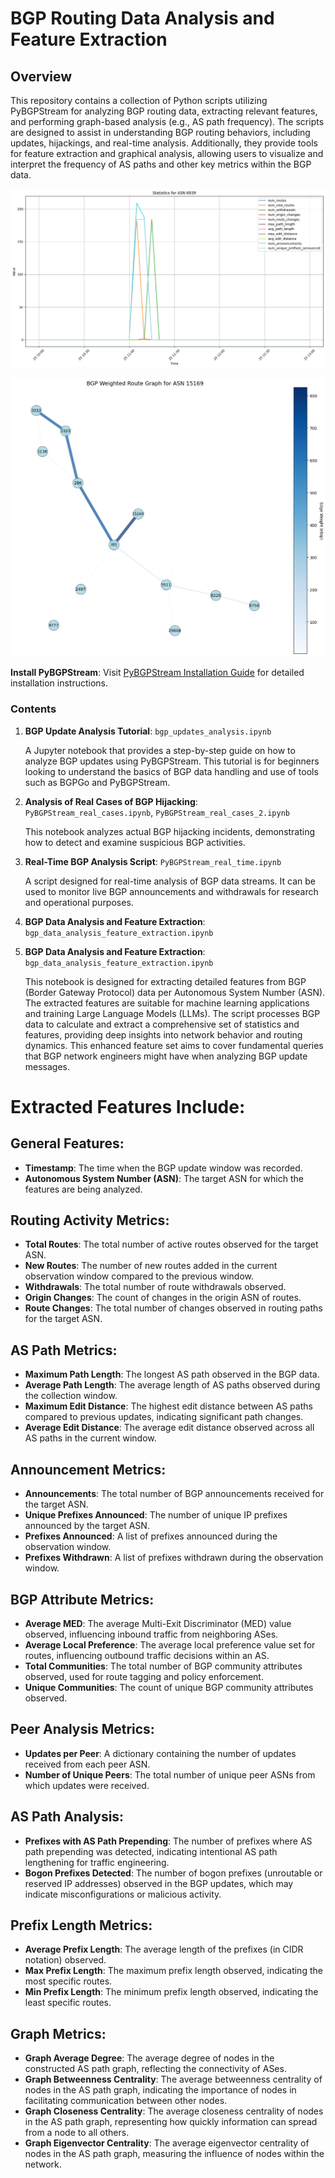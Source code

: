 # BGP Routing Data Analysis and Feature Extraction

## Overview
This repository contains a collection of Python scripts utilizing PyBGPStream for analyzing BGP routing data, extracting relevant features, and performing graph-based analysis (e.g., AS path frequency). The scripts are designed to assist in understanding BGP routing behaviors, including updates, hijackings, and real-time analysis. Additionally, they provide tools for feature extraction and graphical analysis, allowing users to visualize and interpret the frequency of AS paths and other key metrics within the BGP data.

![BGP Feature Graph](images/googleLeakStat.png)

![BGP Graph](images/googleLeakGraph.png)

 **Install PyBGPStream**:
Visit [PyBGPStream Installation Guide](https://bgpstream.caida.org/docs/install/pybgpstream) for detailed installation instructions.

### Contents

1. **BGP Update Analysis Tutorial**: `bgp_updates_analysis.ipynb`
    
    A Jupyter notebook that provides a step-by-step guide on how to analyze BGP updates using PyBGPStream. This tutorial is for beginners looking to understand the basics of BGP data handling and use of tools such as BGPGo and PyBGPStream.

2. **Analysis of Real Cases of BGP Hijacking**: `PyBGPStream_real_cases.ipynb`,  `PyBGPStream_real_cases_2.ipynb`
    
    This notebook analyzes actual BGP hijacking incidents, demonstrating how to detect and examine suspicious BGP activities.

3. **Real-Time BGP Analysis Script**: `PyBGPStream_real_time.ipynb`

    A script designed for real-time analysis of BGP data streams. It can be used to monitor live BGP announcements and withdrawals for research and operational purposes.

4. **BGP Data Analysis and Feature Extraction**: `bgp_data_analysis_feature_extraction.ipynb`

4. **BGP Data Analysis and Feature Extraction**: `bgp_data_analysis_feature_extraction.ipynb`

    This notebook is designed for extracting detailed features from BGP (Border Gateway Protocol) data per Autonomous System Number (ASN). The extracted features are suitable for machine learning applications and training Large Language Models (LLMs). The script processes BGP data to calculate and extract a comprehensive set of statistics and features, providing deep insights into network behavior and routing dynamics. This enhanced feature set aims to cover fundamental queries that BGP network engineers might have when analyzing BGP update messages.


# Extracted Features Include:

## General Features:
- **Timestamp**: The time when the BGP update window was recorded.
- **Autonomous System Number (ASN)**: The target ASN for which the features are being analyzed.

## Routing Activity Metrics:
- **Total Routes**: The total number of active routes observed for the target ASN.
- **New Routes**: The number of new routes added in the current observation window compared to the previous window.
- **Withdrawals**: The total number of route withdrawals observed.
- **Origin Changes**: The count of changes in the origin ASN of routes.
- **Route Changes**: The total number of changes observed in routing paths for the target ASN.

## AS Path Metrics:
- **Maximum Path Length**: The longest AS path observed in the BGP data.
- **Average Path Length**: The average length of AS paths observed during the collection window.
- **Maximum Edit Distance**: The highest edit distance between AS paths compared to previous updates, indicating significant path changes.
- **Average Edit Distance**: The average edit distance observed across all AS paths in the current window.

## Announcement Metrics:
- **Announcements**: The total number of BGP announcements received for the target ASN.
- **Unique Prefixes Announced**: The number of unique IP prefixes announced by the target ASN.
- **Prefixes Announced**: A list of prefixes announced during the observation window.
- **Prefixes Withdrawn**: A list of prefixes withdrawn during the observation window.

## BGP Attribute Metrics:
- **Average MED**: The average Multi-Exit Discriminator (MED) value observed, influencing inbound traffic from neighboring ASes.
- **Average Local Preference**: The average local preference value set for routes, influencing outbound traffic decisions within an AS.
- **Total Communities**: The total number of BGP community attributes observed, used for route tagging and policy enforcement.
- **Unique Communities**: The count of unique BGP community attributes observed.

## Peer Analysis Metrics:
- **Updates per Peer**: A dictionary containing the number of updates received from each peer ASN.
- **Number of Unique Peers**: The total number of unique peer ASNs from which updates were received.

## AS Path Analysis:
- **Prefixes with AS Path Prepending**: The number of prefixes where AS path prepending was detected, indicating intentional AS path lengthening for traffic engineering.
- **Bogon Prefixes Detected**: The number of bogon prefixes (unroutable or reserved IP addresses) observed in the BGP updates, which may indicate misconfigurations or malicious activity.

## Prefix Length Metrics:
- **Average Prefix Length**: The average length of the prefixes (in CIDR notation) observed.
- **Max Prefix Length**: The maximum prefix length observed, indicating the most specific routes.
- **Min Prefix Length**: The minimum prefix length observed, indicating the least specific routes.

## Graph Metrics:
- **Graph Average Degree**: The average degree of nodes in the constructed AS path graph, reflecting the connectivity of ASes.
- **Graph Betweenness Centrality**: The average betweenness centrality of nodes in the AS path graph, indicating the importance of nodes in facilitating communication between other nodes.
- **Graph Closeness Centrality**: The average closeness centrality of nodes in the AS path graph, representing how quickly information can spread from a node to all others.
- **Graph Eigenvector Centrality**: The average eigenvector centrality of nodes in the AS path graph, measuring the influence of nodes within the network.
